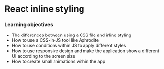 # React inline styling

### Learning objectives

- The differences between using a CSS file and inline styling
- How to use a CSS-in-JS tool like Aphrodite
- How to use conditions within JS to apply different styles
- How to use responsive design and make the application show a different UI according to the screen size
- How to create small animations within the app

